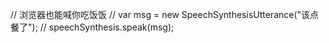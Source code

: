   // 浏览器也能喊你吃饭饭
  // var msg = new SpeechSynthesisUtterance("该点餐了");
  // speechSynthesis.speak(msg);